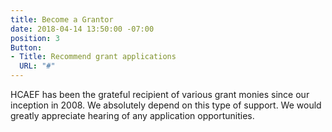```yaml
---
title: Become a Grantor
date: 2018-04-14 13:50:00 -07:00
position: 3
Button:
- Title: Recommend grant applications
  URL: "#"
---
```


HCAEF has been the grateful recipient of various grant monies since our inception in 2008. We absolutely depend on this type of support. We would greatly appreciate hearing of any application opportunities.